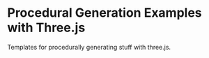 # Procedural Generation Examples with Three.js
Templates for procedurally generating stuff with three.js.